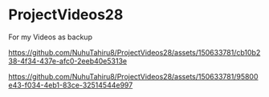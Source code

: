# ProjectVideos28
For my Videos as backup


https://github.com/NuhuTahiru8/ProjectVideos28/assets/150633781/cb10b238-4f34-437e-afc0-2eeb40e5313e

https://github.com/NuhuTahiru8/ProjectVideos28/assets/150633781/95800e43-f034-4eb1-83ce-32514544e997



